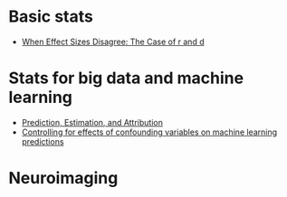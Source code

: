 # Basic stats

- [When Effect Sizes Disagree: The Case of r and d](./references/McGrathMeyer2006WhenEffectSizesDisagree.pdf)

# Stats for big data and machine learning
- [Prediction, Estimation, and Attribution](https://amstat.tandfonline.com/doi/full/10.1080/01621459.2020.1762613)
- [Controlling for effects of confounding variables on machine learning predictions](https://www.biorxiv.org/content/10.1101/2020.08.17.255034v1)

# Neuroimaging
